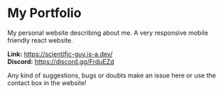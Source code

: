 # My Portfolio

My personal website describing about me. A very responsive mobile friendly react website.

**Link:** https://scientific-guy.is-a.dev/<br/>
**Discord:** https://discord.gg/FrduEZd

Any kind of suggestions, bugs or doubts make an issue here or use the contact box in the website!
